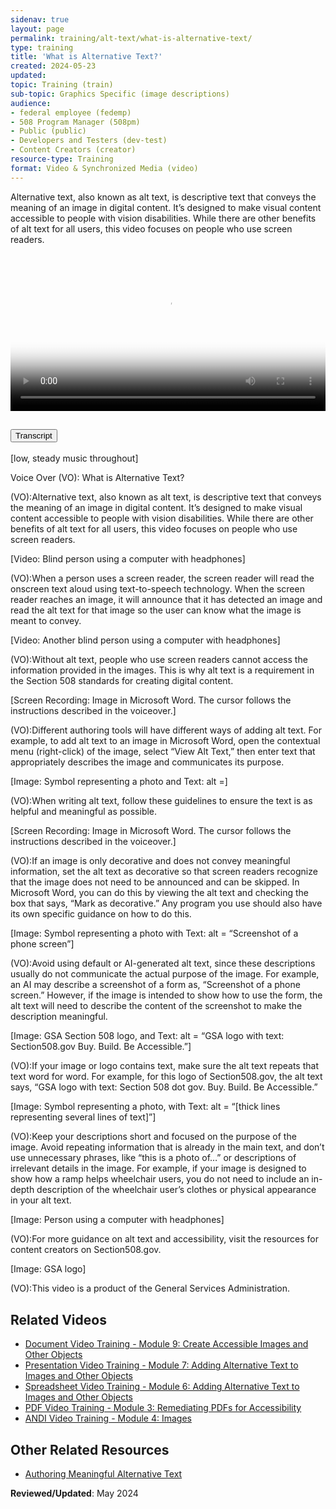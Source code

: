 ```yaml
---
sidenav: true
layout: page
permalink: training/alt-text/what-is-alternative-text/
type: training
title: 'What is Alternative Text?'
created: 2024-05-23
updated:
topic: Training (train)
sub-topic: Graphics Specific (image descriptions)
audience:
- federal employee (fedemp)
- 508 Program Manager (508pm)
- Public (public)
- Developers and Testers (dev-test)
- Content Creators (creator)
resource-type: Training
format: Video & Synchronized Media (video)
---
```

Alternative text, also known as alt text, is descriptive text that conveys the meaning of an image in digital content. It’s designed to make visual content accessible to people with vision disabilities. While there are other benefits of alt text for all users, this video focuses on people who use screen readers.

<video controls="controls" poster="https://assets.section508.gov/files/videos/what-is-alternative-text-poster.jpg" data-vscid="3qesx4ovd" style="width:100%" class="border-base radius-lg border-0px"><source src="https://assets.section508.gov/files/videos/what-is-alternative-text-oc.mp4" type="video/mp4" /></video>

<div class="usa-accordion usa-accordion--bordered">
  <h2 class="usa-accordion__heading">
    <button
      type="button"
      class="usa-accordion__button"
      aria-expanded="false"
      aria-controls="a1"
    >
      Transcript
    </button>
  </h2>
  <div id="a1" class="usa-accordion__content usa-prose">
    <p>[low, steady music throughout]</p>
    <p>Voice Over (VO): What is Alternative Text?</p>
    <p>(VO):Alternative text, also known as alt text, is descriptive text that conveys the meaning of an image in digital content. It’s designed to make visual content accessible to people with vision disabilities. While there are other benefits of alt text for all users, this video focuses on people who use screen readers.</p>
    <p>[Video: Blind person using a computer with headphones]</p>
    <p>(VO):When a person uses a screen reader, the screen reader will read the onscreen text aloud using text-to-speech technology. When the screen reader reaches an image, it will announce that it has detected an image and read the alt text for that image so the user can know what the image is meant to convey.</p>
    <p>[Video: Another blind person using a computer with headphones]</p>
    <p>(VO):Without alt text, people who use screen readers cannot access the information provided in the images. This is why alt text is a requirement in the Section 508 standards for creating digital content.</p>
    <p>[Screen Recording: Image in Microsoft Word. The cursor follows the instructions described in the voiceover.]</p>
    <p>(VO):Different authoring tools will have different ways of adding alt text. For example, to add alt text to an image in Microsoft Word, open the contextual menu (right-click) of the image, select “View Alt Text,” then enter text that appropriately describes the image and communicates its purpose.</p>
    <p>[Image: Symbol representing a photo and Text: alt =]</p>
    <p>(VO):When writing alt text, follow these guidelines to ensure the text is as helpful and meaningful as possible.</p>
    <p>[Screen Recording: Image in Microsoft Word. The cursor follows the instructions described in the voiceover.]</p>
    <p>(VO):If an image is only decorative and does not convey meaningful information, set the alt text as decorative so that screen readers recognize that the image does not need to be announced and can be skipped. In Microsoft Word, you can do this by viewing the alt text and checking the box that says, “Mark as decorative.” Any program you use should also have its own specific guidance on how to do this.</p>
    <p>[Image: Symbol representing a photo with Text: alt = “Screenshot of a phone screen”]</p>
    <p>(VO):Avoid using default or AI-generated alt text, since these descriptions usually do not communicate the actual purpose of the image. For example, an AI may describe a screenshot of a form as, “Screenshot of a phone screen.” However, if the image is intended to show how to use the form, the alt text will need to describe the content of the screenshot to make the description meaningful.</p>
    <p>[Image: GSA Section 508 logo, and Text: alt = “GSA logo with text: Section508.gov Buy. Build. Be Accessible.”]</p>
    <p>(VO):If your image or logo contains text, make sure the alt text repeats that text word for word. For example, for this logo of Section508.gov, the alt text says, “GSA logo with text: Section 508 dot gov. Buy. Build. Be Accessible.”</p>
    <p>[Image: Symbol representing a photo, with Text: alt = “[thick lines representing several lines of text]”]</p>
    <p>(VO):Keep your descriptions short and focused on the purpose of the image. Avoid repeating information that is already in the main text, and don’t use unnecessary phrases, like “this is a photo of…” or descriptions of irrelevant details in the image. For example, if your image is designed to show how a ramp helps wheelchair users, you do not need to include an in-depth description of the wheelchair user’s clothes or physical appearance in your alt text.</p>
    <p>[Image: Person using a computer with headphones]</p>
    <p>(VO):For more guidance on alt text and accessibility, visit the resources for content creators on Section508.gov.</p>
    <p>[Image: GSA logo]</p>
    <p>(VO):This video is a product of the General Services Administration.</p>
  </div>
</div>

## Related Videos
* [Document Video Training - Module 9: Create Accessible Images and Other Objects]({{site.baseurl}}/training/documents/aed-cop-docx09/)
* [Presentation Video Training - Module 7: Adding Alternative Text to Images and Other Objects ]({{site.baseurl}}/training/presentations/aed-cop-pptx07/)
* [Spreadsheet Video Training - Module 6: Adding Alternative Text to Images and Other Objects]({{site.baseurl}}/training/spreadsheets/aed-cop-xlsx06/)
* [PDF Video Training - Module 3: Remediating PDFs for Accessibility]({{site.baseurl}}/training/pdfs/aed-cop-pdf03/)
* [ANDI Video Training - Module 4: Images]({{site.baseurl}}/training/web-software/andi-training-videos/images/)

## Other Related Resources
* [Authoring Meaningful Alternative Text]({{site.baseurl}}/create/alternative-text/)

**Reviewed/Updated**: May 2024